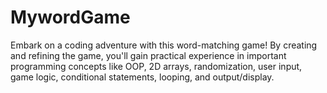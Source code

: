 # MywordGame
Embark on a coding adventure with this word-matching game! By creating and refining the game, you'll gain practical experience in important programming concepts like OOP, 2D arrays, randomization, user input, game logic, conditional statements, looping, and output/display. 
